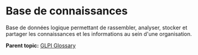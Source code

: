Base de connaissances
=====================

Base de données logique permettant de rassembler, analyser, stocker et
partager les connaissances et les informations au sein d'une
organisation.

**Parent topic:** [GLPI Glossary](../../glpi/glossary.html)
